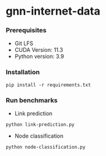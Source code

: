 # gnn-internet-data

### Prerequisites
* Git LFS
* CUDA Version: 11.3
* Python version: 3.9

### Installation
```commandline
pip install -r requirements.txt
```

### Run benchmarks
- Link prediction
```commandline
python link-prediction.py
```
- Node classification
```commandline
python node-classification.py
```
